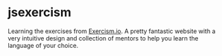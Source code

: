 # jsexercism
Learning the exercises from [Exercism.io](https://exercism.io). A pretty fantastic website with a very intuitive design and collection of mentors to help you learn the language of your choice.
